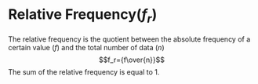 # Relative Frequency($f_r$)
The relative frequency is the quotient between the absolute frequency of a certain value ($f$) and the total number of data ($n$)
$$f_r={f\over{n}}$$
The sum of the relative frequency is equal to 1.